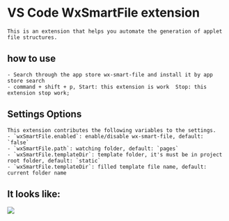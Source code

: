 # VS Code WxSmartFile extension

    This is an extension that helps you automate the generation of applet file structures.

## how to use

    - Search through the app store wx-smart-file and install it by app store search
    - command + shift + p, Start: this extension is work  Stop: this extension stop work;

## Settings Options

    This extension contributes the following variables to the settings.
    - `wxSmartFile.enabled`: enable/disable wx-smart-file, default: `false`
    - `wxSmartFile.path`: watching folder, default: `pages`
    - `wxSmartFile.templateDir`: template folder, it's must be in project root folder, default: `static`
    - `wxSmartFile.templateDir`: filled template file name, default: current folder name

## It looks like:

![](https://lc-vkpyiowl.cn-n1.lcfile.com/db15cc75c05eeb3773b2.gif)
